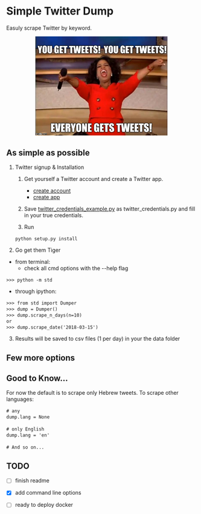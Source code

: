 # Simple Twitter Dump 
Easuly scrape Twitter by keyword.

<p align="center">
  <img src="imgs/opera_meme.jpg" width="350" alt="Everyone gets a tweets!"/>
</p>

As simple as possible 
---
1. Twitter signup & Installation
    1. Get yourself a Twitter account and create a Twitter app.
        - [create account](https://help.twitter.com/en/create-twitter-account)  
        - [create app](http://docs.inboundnow.com/guide/create-twitter-application/)
    
    2. Save [twitter_credentials_example.py](std/twitter_credentials_example.py) as twitter_credentials.py and fill in your true credentials.
    
    3. Run   
    ~~~~
    python setup.py install
    ~~~~
2. Go get them Tiger
 * from terminal:
    * check all cmd options with the --help flag
 ~~~
 >>> python -m std
 ~~~
 
 * through ipython:
  ~~~
  >>> from std import Dumper
  >>> dump = Dumper()
  >>> dump.scrape_n_days(n=10)
  or
  >>> dump.scrape_date('2018-03-15')
  ~~~
3. Results will be saved to csv files (1 per day) in your the data folder

Few more options
---

Good to Know...
---

For now the default is to scrape only Hebrew tweets.
To scrape other languages:
~~~
# any
dump.lang = None

# only English
dump.lang = 'en'

# And so on...
~~~

TODO
---
- [ ] finish readme
- [x] add command line options
- [ ] ready to deploy docker


